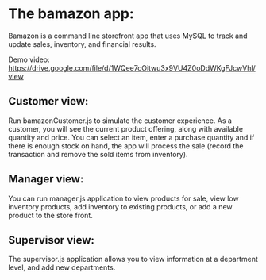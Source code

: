 # The bamazon app:

Bamazon is a command line storefront app that uses MySQL to track and update sales, inventory, and financial results.

Demo video: https://drive.google.com/file/d/1WQee7cOitwu3x9VU4Z0oDdWKgFJcwVhl/view

## Customer view:

Run bamazonCustomer.js to simulate the customer experience.  As a customer, you will see the current product offering, along with available quantity and price.  You can select an item, enter a purchase quantity and if there is enough stock on hand, the app will process the sale (record the transaction and remove the sold items from inventory).

## Manager view:

You can run manager.js application to view products for sale, view low inventory products, add inventory to existing products, or add a new product to the store front.

## Supervisor view:

The supervisor.js application allows you to view information at a department level, and add new departments.